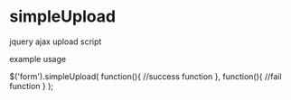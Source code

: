 # simpleUpload
jquery ajax upload script

example usage 

$('form').simpleUpload(
function(){
//success function
},
function(){
//fail function
}
);
